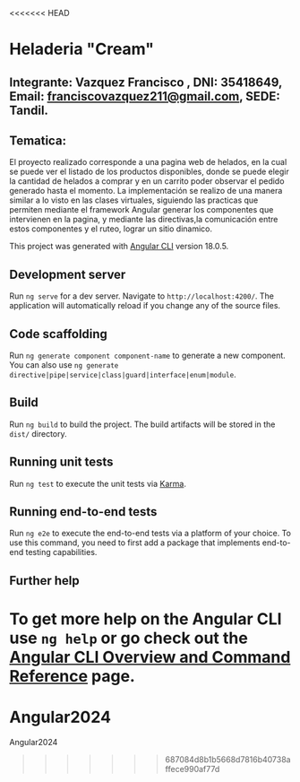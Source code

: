 <<<<<<< HEAD
# Heladeria "Cream"

## Integrante: Vazquez Francisco , DNI: 35418649, Email: franciscovazquez211@gmail.com, SEDE: Tandil.

## Tematica:

El proyecto realizado corresponde a una pagina web de helados, en la cual se puede ver el listado de los productos disponibles,
donde se puede elegir la cantidad de helados a comprar y en un carrito poder observar el pedido generado hasta el momento.
La implementación se realizo de una manera similar a lo visto en las clases virtuales, siguiendo las practicas que permiten mediante el framework Angular 
generar los componentes que intervienen en la pagina, y mediante las directivas,la comunicación entre estos componentes y el ruteo, lograr un sitio dinamico.


This project was generated with [Angular CLI](https://github.com/angular/angular-cli) version 18.0.5.

## Development server

Run `ng serve` for a dev server. Navigate to `http://localhost:4200/`. The application will automatically reload if you change any of the source files.

## Code scaffolding

Run `ng generate component component-name` to generate a new component. You can also use `ng generate directive|pipe|service|class|guard|interface|enum|module`.

## Build

Run `ng build` to build the project. The build artifacts will be stored in the `dist/` directory.

## Running unit tests

Run `ng test` to execute the unit tests via [Karma](https://karma-runner.github.io).

## Running end-to-end tests

Run `ng e2e` to execute the end-to-end tests via a platform of your choice. To use this command, you need to first add a package that implements end-to-end testing capabilities.

## Further help

To get more help on the Angular CLI use `ng help` or go check out the [Angular CLI Overview and Command Reference](https://angular.dev/tools/cli) page.
=======
# Angular2024
Angular2024
>>>>>>> 687084d8b1b5668d7816b40738affece990af77d
